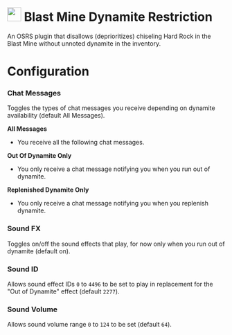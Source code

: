 # <img src="https://i.imgur.com/Gk5qAVo.png" width="32" height="32">  Blast Mine Dynamite Restriction
An OSRS plugin that disallows (deprioritizes) chiseling Hard Rock in the Blast Mine without unnoted dynamite in the inventory.

# Configuration
### Chat Messages
Toggles the types of chat messages you receive depending on dynamite availability (default All Messages).

**All Messages**
- You receive all the following chat messages.

**Out Of Dynamite Only**
- You only receive a chat message notifying you when you run out of dynamite.

**Replenished Dynamite Only**
- You only receive a chat message notifying you when you replenish dynamite.

### Sound FX
Toggles on/off the sound effects that play, for now only when you run out of dynamite (default on).
### Sound ID
Allows sound effect IDs `0` to `4496` to be set to play in replacement for the "Out of Dynamite" effect (default `2277`).
### Sound Volume
Allows sound volume range `0` to `124` to be set (default `64`).
